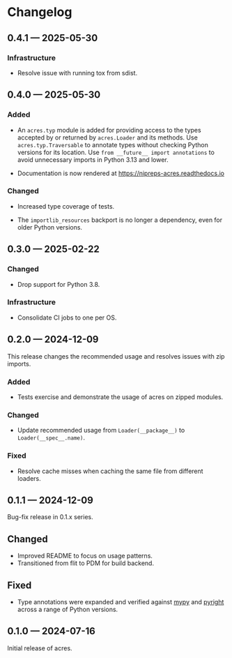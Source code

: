 # Changelog

<a id='changelog-0.4.1'></a>
## 0.4.1 — 2025-05-30

### Infrastructure

- Resolve issue with running tox from sdist.

<a id='changelog-0.4.0'></a>
## 0.4.0 — 2025-05-30

### Added

- An `acres.typ` module is added for providing access to the types
  accepted by or returned by `acres.Loader` and its methods.
  Use `acres.typ.Traversable` to annotate types without checking
  Python versions for its location.
  Use `from __future__ import annotations` to avoid unnecessary imports
  in Python 3.13 and lower.

- Documentation is now rendered at https://nipreps-acres.readthedocs.io

### Changed

- Increased type coverage of tests.

- The `importlib_resources` backport is no longer a dependency, even
  for older Python versions.

<a id='changelog-0.3.0'></a>
## 0.3.0 — 2025-02-22

### Changed

- Drop support for Python 3.8.

### Infrastructure

- Consolidate CI jobs to one per OS.

<a id='changelog-0.2.0'></a>
## 0.2.0 — 2024-12-09

This release changes the recommended usage and resolves issues with zip imports.

### Added

- Tests exercise and demonstrate the usage of acres on zipped modules.

### Changed

- Update recommended usage from `Loader(__package__)` to `Loader(__spec__.name)`.

### Fixed

- Resolve cache misses when caching the same file from different loaders.

<a id="changelog-0.1.1"></a>
## 0.1.1 — 2024-12-09

Bug-fix release in 0.1.x series.

Changed
-------

- Improved README to focus on usage patterns.
- Transitioned from flit to PDM for build backend.

 Fixed
 -----

 - Type annotations were expanded and verified against [mypy][] and [pyright][]
   across a range of Python versions.

[mypy]: https://www.mypy-lang.org/
[pyright]: https://microsoft.github.io/pyright

<a id="changelog-0.1.0"></a>
## 0.1.0 — 2024-07-16

Initial release of acres.
